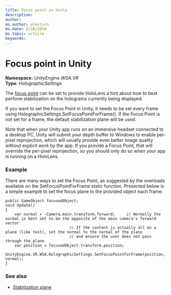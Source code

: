 ```yaml
---
title: Focus point in Unity
description: 
author: 
ms.author: alexturn
ms.date: 2/28/2018
ms.topic: article
keywords: 
---
```




# Focus point in Unity

**Namespace:** *UnityEngine.WSA.VR*\
 **Type**: *HolographicSettings*

The [focus point](hologram-stability.md#stabilization-plane) can be set to provide HoloLens a hint about how to best perform stabilization on the holograms currently being displayed.

If you want to set the Focus Point in Unity, it needs to be set every frame using HolographicSettings.SetFocusPointForFrame(). If the Focus Point is not set for a frame, the default stabilization plane will be used.

Note that when your Unity app runs on an immersive headset connected to a desktop PC, Unity will submit your depth buffer to Windows to enable per-pixel reprojection, which will usually provide even better image quality without explicit work by the app. If you provide a Focus Point, that will override the per-pixel reprojection, so you should only do so when your app is running on a HoloLens.

### Example

There are many ways to set the Focus Point, as suggested by the overloads available on the SetFocusPointForFrame static function. Presented below is a simple example to set the focus plane to the provided object each frame:

```
public GameObject focusedObject;
void Update()
{
    var normal = -Camera.main.transform.forward;     // Normally the normal is best set to be the opposite of the main camera's forward vector
                            // If the content is actually all on a plane (like text), set the normal to the normal of the plane
                            // and ensure the user does not pass through the plane
    var position = focusedObject.transform.position;
    UnityEngine.VR.WSA.HolographicSettings.SetFocusPointForFrame(position, normal);
}
```

### See also
* [Stabilization plane](hologram-stability.md#stabilization-plane)